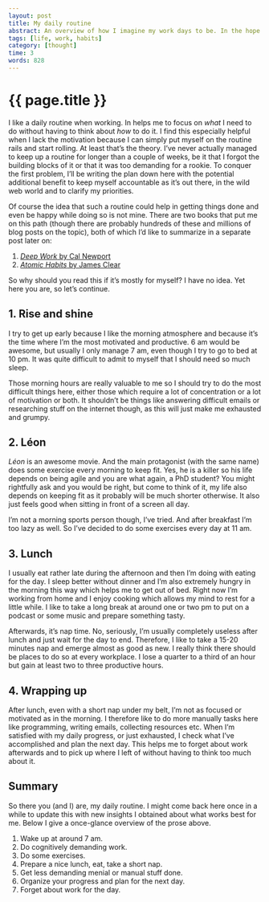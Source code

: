 ```yaml
---
layout: post
title: My daily routine
abstract: An overview of how I imagine my work days to be. In the hope to remember and to keep myself accountable.
tags: [life, work, habits]
category: [thought]
time: 3
words: 828
---
```


# {{ page.title }}

I like a daily routine when working. In helps me to focus on _what_ I need to do without having to think about _how_ to do it. I find this especially helpful when I lack the motivation because I can simply put myself on the routine rails and start rolling. At least that’s the theory. I’ve never actually managed to keep up a routine for longer than a couple of weeks, be it that I forgot the building blocks of it or that it was too demanding for a rookie. To conquer the first problem, I’ll be writing the plan down here with the potential additional benefit to keep myself accountable as it’s out there, in the wild web world and to clarify my priorities.

Of course the idea that such a routine could help in getting things done and even be happy while doing so is not mine. There are two books that put me on this path (though there are probably hundreds of these and millions of blog posts on the topic), both of which I’d like to summarize in a separate post later on:

1. [_Deep Work_ by Cal Newport](https://www.calnewport.com/books/deep-work/)
2. [_Atomic Habits_ by James Clear](https://jamesclear.com/atomic-habits)

So why should you read this if it’s mostly for myself? I have no idea. Yet here you are, so let’s continue.

## 1. Rise and shine

I try to get up early because I like the morning atmosphere and because it’s the time where I’m the most motivated and productive. 6 am would be awesome, but usually I only manage 7 am, even though I try to go to bed at 10 pm. It was quite difficult to admit to myself that I should need so much sleep.

Those morning hours are really valuable to me so I should try to do the most difficult things here, either those which require a lot of concentration or a lot of motivation or both. It shouldn’t be things like answering difficult emails or researching stuff on the internet though, as this will just make me exhausted and grumpy.

## 2. Léon

_Léon_ is an awesome movie. And the main protagonist (with the same name) does some exercise every morning to keep fit. Yes, he is a killer so his life depends on being agile and you are what again, a PhD student? You might rightfully ask and you would be right, but come to think of it, my life also depends on keeping fit as it probably will be much shorter otherwise. It also just feels good when sitting in front of a screen all day.

I’m not a morning sports person though, I’ve tried. And after breakfast I’m too lazy as well. So I’ve decided to do some exercises every day at 11 am.

## 3. Lunch

I usually eat rather late during the afternoon and then I’m doing with eating for the day. I sleep better without dinner and I’m also extremely hungry in the morning this way which helps me to get out of bed. Right now I’m working from home and I enjoy cooking which allows my mind to rest for a little while. I like to take a long break at around one or two pm to put on a podcast or some music and prepare something tasty.

Afterwards, it’s nap time. No, seriously, I’m usually completely useless after lunch and just wait for the day to end. Therefore, I like to take a 15-20 minutes nap and emerge almost as good as new. I really think there should be places to do so at every workplace. I lose a quarter to a third of an hour but gain at least two to three productive hours.

## 4. Wrapping up

After lunch, even with a short nap under my belt, I’m not as focused or motivated as in the morning. I therefore like to do more manually tasks here like programming, writing emails, collecting resources etc. When I’m satisfied with my daily progress, or just exhausted, I check what I’ve accomplished and plan the next day. This helps me to forget about work afterwards and to pick up where I left of without having to think too much about it.

## Summary

So there you (and I) are, my daily routine. I might come back here once in a while to update this with new insights I obtained about what works best for me. Below I give a once-glance overview of the prose above.

1. Wake up at around 7 am.
2. Do cognitively demanding work.
3. Do some exercises.
4. Prepare a nice lunch, eat, take a short nap.
5. Get less demanding menial or manual stuff done.
6. Organize your progress and plan for the next day.
7. Forget about work for the day.